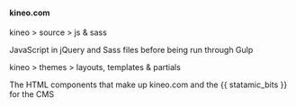 
#### kineo.com 

kineo > source > js & sass

JavaScript in jQuery and Sass files before being run through Gulp

kineo > themes > layouts, templates & partials

The HTML components that make up kineo.com and the {{ statamic_bits }} for the CMS